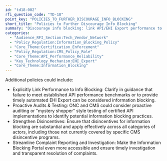 ```yaml
---
id: "td18-002"
rfi_question_code: "TD-18"
point_key: "POLICIES_TO_FURTHER_DISCOURAGE_INFO_BLOCKING"
short_title: "Policies to Further Discourage Info Blocking"
summary: "Discourage info blocking: link API/EHI Export performance to IB, proactive audits, strengthen disincentives for all actors, streamline complaint reporting."
categories:
  - "Audience_RFI_Section:Tech_Vendor_Network"
  - "Policy_Regulation:Information_Blocking_Policy"
  - "Core_Theme:Certification_Enforcement"
  - "Policy_Regulation:CMS_Policy_Role"
  - "Core_Theme:API_Performance_Reliability"
  - "Key_Technology_Mechanism:EHI_Export"
  - "Core_Theme:Information_Blocking"
---
```

Additional policies could include:
*   Explicitly Link Performance to Info Blocking: Clarify in guidance that failure to meet established API performance benchmarks or to provide timely automated EHI Export can be considered information blocking.
*   Proactive Audits & Testing: ONC and CMS could consider proactive auditing or "mystery shopper" style testing of certified API implementations to identify potential information blocking practices.
*   Strengthen Disincentives: Ensure that disincentives for information blocking are substantial and apply effectively across all categories of actors, including those not currently covered by specific CMS disincentive programs.
*   Streamline Complaint Reporting and Investigation: Make the Information Blocking Portal even more accessible and ensure timely investigation and transparent resolution of complaints.
